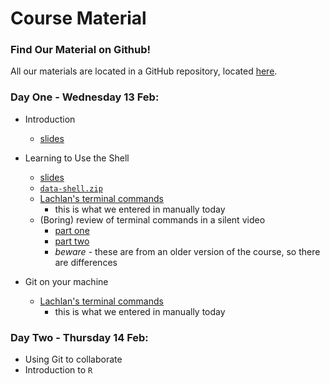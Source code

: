 # Course Material

### Find Our Material on Github!
All our materials are located in a GitHub repository, located [here](https://github.com/pp4rs/2019-foundations-uzh-material).

### Day One - Wednesday 13 Feb:

* Introduction
    - [slides][1]

* Learning to Use the Shell
    - [slides][2]
    - [`data-shell.zip`][3]
    - [Lachlan's terminal commands][4]
        - this is what we entered in manually today
    - (Boring) review of terminal commands in a silent video
        - [part one][5]
        - [part two][6]
        - *beware* - these are from an older version of the course, so there are differences
* Git on your machine
    - [Lachlan's terminal commands][7]
        - this is what we entered in manually today

### Day Two - Thursday 14 Feb:

* Using Git to collaborate
* Introduction to `R`

<!-- here's the links -->


[1]: https://github.com/pp4rs/2019-foundations-uzh-material/raw/master/01-intro/slides-intro.pdf
[2]: https://github.com/pp4rs/2019-foundations-uzh-material/raw/master/02-terminal/terminal.pdf
[3]: https://github.com/pp4rs/2019-foundations-uzh-material/raw/master/02-terminal/data-shell.zip
[4]: https://github.com/pp4rs/2019-foundations-uzh-material/raw/master/02-terminal/terminal_commands_log.txt
[5]: https://asciinema.org/a/135337
[6]: https://asciinema.org/a/22LOkjzigHx4UPuJbusfkdeJo
[7]: https://github.com/pp4rs/2019-foundations-uzh-material/raw/master/03-git-local/git_command_log.txt
<!-- UNTIL YOU POST STUFF, HAVE A SCHEDULE LIKE BELOW -->

<!-- ## Week 1
* Introduction
* Using the terminal
* Version Control with Git
* Python - Basics

## Week 2

* Python - NumPy
* Python - SciPy
* Python - Pandas
* Python - Plotting
* Python - Linear Models
* R - Basics
* R - knitr
* R - Data Analysis
* R - Plotting
* R - Advanced

## Week 3

* R - Econometrics
* R - GIS Tools
* Python - Webscraping
* SQL - Introduction
* Build Tools - Snakemake -->


<!-- # icon store
* python [<img src="https://image.flaticon.com/icons/svg/2/2181.svg" width="20" height="20" />]()
* pdf   [<img src="https://image.flaticon.com/icons/svg/29/29099.svg" width="20" height="20" />]()
* R   [<img src="https://www.blockspring.com/assets/r_icon-4430867d3ab1a3b1c975a195aabc5051a7099973eccd9cd00f8ea8c796b2e950.png" width="20" height="20" />]()
* gitlab  [<img src="https://about.gitlab.com/ico/favicon.ico" width="20" height="20" />]()
* jupyter  [<img src="https://nbsphinx.readthedocs.io/en/0.1.0/_images/example_17_0.png" width="30" height="30" />]()
* bash [<img src="https://cdn4.iconfinder.com/data/icons/document-file-types-black/347/extention_file_type_black_115-512.png" width="30" height="30" />]() -->
